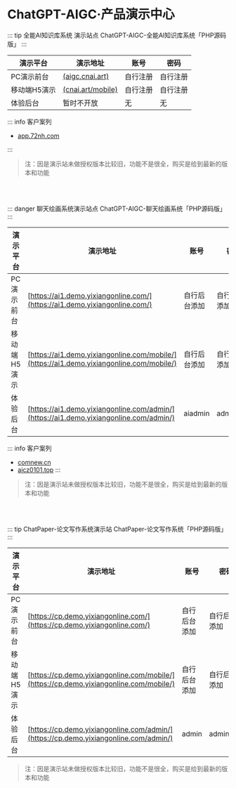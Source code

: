 <!--
 * @Author: 枭格科技 348310633@qq.com
 * @Date: 2024-10-08 13:22:10
 * @LastEditors: 枭格科技 348310633@qq.com
 * @LastEditTime: 2024-11-03 16:38:20
 * @FilePath: \chataigc-doc\product\aigc\demo.md
 * @Description: 这是默认设置,请设置`customMade`, 打开koroFileHeader查看配置 进行设置: https://github.com/OBKoro1/koro1FileHeader/wiki/%E9%85%8D%E7%BD%AE
-->
# ChatGPT-AIGC·产品演示中心

:::  tip 全能AI知识库系统 演示站点
ChatGPT-AIGC-全能AI知识库系统「PHP源码版」
:::

| 演示平台     | 演示地址                                                    | 账号     | 密码     |
| -------------- | ------------------------------------------------------------- | ---------- | ---------- |
| PC演示前台   | [ (aigc.cnai.art)](http://aigc.cnai.art/)             | 自行注册 | 自行注册 |
| 移动端H5演示 | [(cnai.art/mobile)](http://aigc.cnai.art/mobile) | 自行注册 | 自行注册 |
| 体验后台     | 暂时不开放                                                  | 无       | 无       |

::: info 客户案列
- [app.72nh.com](http://app.72nh.com)

:::

> 注：因是演示站未做授权版本比较旧，功能不是很全，购买是给到最新的版本和功能

<br><br>

::: danger 聊天绘画系统演示站点
ChatGPT-AIGC-聊天绘画系统「PHP源码版」
:::

| 演示平台     | 演示地址                                                                              | 账号         | 密码         |
| -------------- | --------------------------------------------------------------------------------------- | -------------- | -------------- |
| PC演示前台   | [https://ai1.demo.yixiangonline.com/](https://ai1.demo.yixiangonline.com/)               | 自行后台添加 | 自行后台添加 |
| 移动端H5演示 | [https://ai1.demo.yixiangonline.com/mobile/](https://ai1.demo.yixiangonline.com/mobile/) | 自行后台添加 | 自行后台添加 |
| 体验后台     | [https://ai1.demo.yixiangonline.com/admin/](https://ai1.demo.yixiangonline.com/admin/)   | aiadmin      | admin110     |

::: info 客户案列

- [comnew.cn](http://comnew.cn)
- [aicz0101.top](https://aicz0101.top)
  :::

> 注：因是演示站未做授权版本比较旧，功能不是很全，购买是给到最新的版本和功能

<br><br>

:::  tip ChatPaper-论文写作系统演示站
ChatPaper-论文写作系统「PHP源码版」
:::

| 演示平台     | 演示地址                                                                            | 账号         | 密码         |
| -------------- | ------------------------------------------------------------------------------------- | -------------- | -------------- |
| PC演示前台   | [https://cp.demo.yixiangonline.com/](https://cp.demo.yixiangonline.com/)               | 自行后台添加 | 自行后台添加 |
| 移动端H5演示 | [https://cp.demo.yixiangonline.com/mobile/](https://cp.demo.yixiangonline.com/mobile/) | 自行后台添加 | 自行后台添加 |
| 体验后台     | [https://cp.demo.yixiangonline.com/admin/](https://cp.demo.yixiangonline.com/admin/)   | admin        | admin110     |

> 注：因是演示站未做授权版本比较旧，功能不是很全，购买是给到最新的版本和功能

